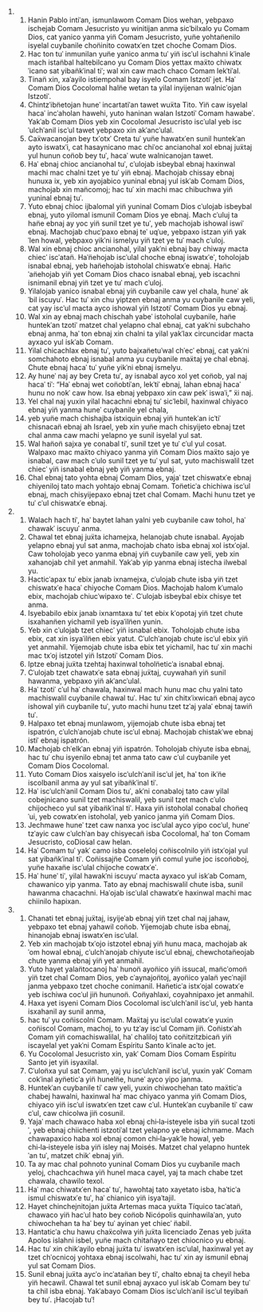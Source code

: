 <ol>
  <li>
    <ol>
      <li>Hanin Pablo intiˈan, ismunlawom Comam Dios wehan, yebpaxo ischejab Comam Jesucristo yu winitijan anma sicˈbilxalo yu Comam Dios, cat yanico yanma yin̈ Comam Jesucristo, yun̈e yohtan̈enilo isyelal cuybanile chon̈inito cowatxˈen tzet choche Comam Dios.</li>
      <li>Hac ton tuˈ inmunilan yun̈e yanico anma tuˈ yin̈ iscˈul ischahni kˈinale mach istan̈bal haltebilcano yu Comam Dios yettax maẍto chiwatxˈicano sat yiban̈kˈinal tiˈ; wal xin caw mach chaco Comam lekˈtiˈal.</li>
      <li>Tinan̈ xin, xaˈayilo istiempohal bay isyelo Comam Istzotiˈ jet. Haˈ Comam Dios Cocolomal haln̈e wetan ta yilal inyijenan walnicˈojan Istzotiˈ.</li>
      <li>Chintzˈibn̈etojan huneˈ incartatiˈan tawet wuẍta Tito. Yin̈ caw isyelal hacaˈ incˈaholan hawehi, yuto haninan walan Istzotiˈ Comam hawabeˈ. Yakˈab Comam Dios yeb xin Cocolomal Jesucristo iscˈulal yeb iscˈulchˈanil iscˈul tawet yebpaxo xin akˈancˈulal.</li>
      <li>Caẍwacanojan bey txˈotxˈ Creta tuˈ yun̈e hawatxˈen sunil huntekˈan ayto iswatxˈi, cat hasaynicano mac chiˈoc ancianohal xol ebnaj juẍtaj yul hunun con̈ob bey tuˈ, hacaˈ wute walnicanojan tawet.</li>
      <li>Haˈ ebnaj chioc ancianohal tuˈ, cˈulojab isbeybal ebnaj haxinwal machi mac chalni tzet ye tuˈ yin̈ ebnaj. Machojab chissay ebnaj hunuxa ix, yeb xin ayojabico yuninal ebnaj yul iskˈab Comam Dios, machojab xin man̈comoj; hac tuˈ xin machi mac chibuchwa yin̈ yuninal ebnaj tuˈ.</li>
      <li>Yuto ebnaj chioc ijbalomal yin̈ yuninal Comam Dios cˈulojab isbeybal ebnaj, yuto yilomal ismunil Comam Dios ye ebnaj. Mach cˈuluj ta han̈e ebnaj ay yoc yin̈ sunil tzet ye tuˈ, yeb machojab ishowal iswiˈ ebnaj. Machojab chucˈpaxo ebnaj teˈ uqˈue, yebpaxo istzan yin̈ yakˈlen howal, yebpaxo yikˈni ismelyu yin̈ tzet ye tuˈ mach cˈuloj.</li>
      <li>Wal xin ebnaj chioc ancianohal, yilal yakˈni ebnaj bay chiway macta chiecˈ iscˈatan̈. Haˈn̈ehojab iscˈulal choche ebnaj iswatxˈeˈ, toholojab isnabal ebnaj, yeb han̈ehojab istoholal chiswatxˈe ebnaj. Han̈cˈan̈ehojab yin̈ yet Comam Dios chaco isnabal ebnaj, yeb iscachni isnimanil ebnaj yin̈ tzet ye tuˈ mach cˈuloj.</li>
      <li>Yilalojab yanico isnabal ebnaj yin̈ cuybanile caw yel chala, huneˈ akˈbil iscuyuˈ. Hac tuˈ xin chu yiptzen ebnaj anma yu cuybanile caw yeli, cat yay iscˈul macta ayco ishowal yin̈ Istzotiˈ Comam Dios yu ebnaj.</li>
      <li>Wal xin ay ebnaj mach chischah yabeˈ istoholal cuybanile, han̈e huntekˈan tzotiˈ matzet chal yelapno chal ebnaj, cat yakˈni subchaho ebnaj anma, haˈ ton ebnaj xin chalni ta yilal yakˈlax circuncidar macta ayxaco yul iskˈab Comam.</li>
      <li>Yilal chicachlax ebnaj tuˈ, yuto bajxan̈etuˈwal chˈecˈ ebnaj, cat yakˈni somchahoto ebnaj isnabal anma yu cuybanile maẍtaj ye chal ebnaj. Chute ebnaj hacaˈ tuˈ yun̈e yikˈni ebnaj ismelyu.</li>
      <li>Ay huneˈ naj ay bey Creta tuˈ, ay isnabal ayco xol yet con̈ob, yal naj hacaˈ tiˈ: “Haˈ ebnaj wet con̈obtiˈan, lekˈtiˈ ebnaj, lahan ebnaj hacaˈ hunu no nokˈ caw how. Isa ebnaj yebpaxo xin caw pekˈ iswaˈi,” ẍi naj.</li>
      <li>Yel chal naj yuxin yilal hacachni ebnaj tuˈ sicˈlebil, haxinwal chiyaco ebnaj yin̈ yanma huneˈ cuybanile yel chala,</li>
      <li>yeb yun̈e mach chishajba istxiquin ebnaj yin̈ huntekˈan icˈtiˈ chisnacan̈ ebnaj ah Israel, yeb xin yun̈e mach chisyijeto ebnaj tzet chal anma caw machi yelapno ye sunil isyelal yul sat.</li>
      <li>Wal han̈on̈ sajxa ye conabal tiˈ, sunil tzet ye tuˈ cˈul yul cosat. Walpaxo mac maẍto chiyaco yanma yin̈ Comam Dios maẍto sajo ye isnabal, caw mach cˈulo sunil tzet ye tuˈ yul sat, yuto machiswalil tzet chiecˈ yin̈ isnabal ebnaj yeb yin̈ yanma ebnaj.</li>
      <li>Chal ebnaj tato yohta ebnaj Comam Dios, yajaˈ tzet chiswatxˈe ebnaj chiyeniloj tato mach yohtajo ebnaj Comam. Ton̈eticˈa chichiwa iscˈul ebnaj, mach chisyijepaxo ebnaj tzet chal Comam. Machi hunu tzet ye tuˈ cˈul chiswatxˈe ebnaj.</li>
    </ol>
  </li>
  <li>
    <ol>
      <li>Walach hach tiˈ, haˈ baytet lahan yalni yeb cuybanile caw tohol, haˈ chawakˈ iscuyuˈ anma.</li>
      <li>Chawal tet ebnaj juẍta ichamejxa, helanojab chute isnabal. Ayojab yelapno ebnaj yul sat anma, machojab chato isba ebnaj xol istxˈojal. Caw toholojab yeco yanma ebnaj yin̈ cuybanile caw yeli, yeb xin xahanojab chil yet anmahil. Yakˈab yip yanma ebnaj istecha ilwebal yu.</li>
      <li>Hacticˈapax tuˈ ebix janab ixnamejxa, cˈulojab chute isba yin̈ tzet chiswatxˈe hacaˈ chiyoche Comam Dios. Machojab halom kˈumalo ebix, machojab chiucˈwipaxo teˈ. Cˈulojab isbeybal ebix chisye tet anma.</li>
      <li>Isyebabilo ebix janab ixnamtaxa tuˈ tet ebix kˈopotaj yin̈ tzet chute isxahann̈en yichamil yeb isyaˈiln̈en yunin.</li>
      <li>Yeb xin cˈulojab tzet chiecˈ yin̈ isnabal ebix. Toholojab chute isba ebix, cat xin isyaˈiln̈en ebix yatut. Cˈulchˈanojab chute iscˈul ebix yin̈ yet anmahil. Yijemojab chute isba ebix tet yichamil, hac tuˈ xin machi mac txˈoj istzotel yin̈ Istzotiˈ Comam Dios.</li>
      <li>Iptze ebnaj juẍta tzehtaj haxinwal toholn̈eticˈa isnabal ebnaj.</li>
      <li>Cˈulojab tzet chawatxˈe sata ebnaj juẍtaj, cuywahan̈ yin̈ sunil hawanma, yebpaxo yin̈ akˈancˈulal.</li>
      <li>Haˈ tzotiˈ cˈul haˈ chawala, haxinwal mach hunu mac chu yalni tato machiswalil cuybanile chawal tuˈ. Hac tuˈ xin chitxˈixwican̈ ebnaj ayco ishowal yin̈ cuybanile tuˈ, yuto machi hunu tzet tzˈaj yalaˈ ebnaj tawin̈ tuˈ.</li>
      <li>Halpaxo tet ebnaj munlawom, yijemojab chute isba ebnaj tet ispatrón, cˈulchˈanojab chute iscˈul ebnaj. Machojab chistakˈwe ebnaj istiˈ ebnaj ispatrón.</li>
      <li>Machojab chˈelkˈan ebnaj yin̈ ispatrón. Toholojab chiyute isba ebnaj, hac tuˈ chu isyenilo ebnaj tet anma tato caw cˈul cuybanile yet Comam Dios Cocolomal.</li>
      <li>Yuto Comam Dios xaisyelo iscˈulchˈanil iscˈul jet, haˈ ton ikˈn̈e iscolbanil anma ay yul sat yiban̈kˈinal tiˈ.</li>
      <li>Haˈ iscˈulchˈanil Comam Dios tuˈ, akˈni conabaloj tato caw yilal cobejnicano sunil tzet machiswalil, yeb sunil tzet mach cˈulo chijocheco yul sat yiban̈kˈinal tiˈ. Haxa yin̈ istoholal conabal chon̈eqˈui, yeb cowatxˈen istoholal, yeb yanico janma yin̈ Comam Dios.</li>
      <li>Jechmawe huneˈ tzet caw nanxa yoc iscˈulal ayco yipo cocˈul, huneˈ tzˈayic caw cˈulchˈan bay chisyecan̈ isba Cocolomal, haˈ ton Comam Jesucristo, coDiosal caw helan.</li>
      <li>Haˈ Comam tuˈ yakˈ camo isba coseleloj con̈iscolnilo yin̈ istxˈojal yul sat yiban̈kˈinal tiˈ. Con̈issajn̈e Comam yin̈ comul yun̈e joc iscon̈oboj, yun̈e haxan̈e iscˈulal chijoche cowatxˈeˈ.</li>
      <li>Haˈ huneˈ tiˈ, yilal hawakˈni iscuyuˈ macta ayxaco yul iskˈab Comam, chawanico yip yanma. Tato ay ebnaj machiswalil chute isba, sunil hawanma chacachni. Haˈojab iscˈulal chawatxˈe haxinwal machi mac chiinilo hapixan.</li>
    </ol>
  </li>
  <li>
    <ol>
      <li>Chanati tet ebnaj juẍtaj, isyijeˈab ebnaj yin̈ tzet chal naj jahaw, yebpaxo tet ebnaj yahawil con̈ob. Yijemojab chute isba ebnaj, hinanojab ebnaj iswatxˈen iscˈulal.</li>
      <li>Yeb xin machojab txˈojo istzotel ebnaj yin̈ hunu maca, machojab akˈom howal ebnaj, cˈulchˈanojab chiyute iscˈul ebnaj, chewchotan̈eojab chute yanma ebnaj yin̈ yet anmahil.</li>
      <li>Yuto hayet yalan̈tocanoj haˈ hunon̈ ayon̈ico yin̈ issucal, man̈cˈomon̈ yin̈ tzet chal Comam Dios, yeb cˈaynajon̈toj, ayon̈ico yalan̈ yecˈnajil janma yebpaxo tzet choche conimanil. Han̈eticˈa istxˈojal cowatxˈe yeb ischiwa cocˈul jin̈ hununon̈. Con̈yahlaxi, coyahnipaxo jet anmahil.</li>
      <li>Haxa yet isyeni Comam Dios Cocolomal iscˈulchˈanil iscˈul, yeb hanta isxahanil ay sunil anma,</li>
      <li>hac tuˈ yu con̈iscolni Comam. Maẍtaj yu iscˈulal cowatxˈe yuxin con̈iscol Comam, machoj, to yu tzˈay iscˈul Comam jin̈. Con̈istxˈah Comam yin̈ comachiswalilal, haˈ chaliloj tato con̈itzitzbican̈ yin̈ iscayelal yet yakˈni Comam Espíritu Santo kˈinale acˈto jet.</li>
      <li>Yu Cocolomal Jesucristo xin, yakˈ Comam Dios Comam Espíritu Santo jet yin̈ isyaxilal.</li>
      <li>Cˈulon̈xa yul sat Comam, yaj yu iscˈulchˈanil iscˈul, yuxin yakˈ Comam cokˈinal ayn̈eticˈa yin̈ huneln̈e, huneˈ ayco yipo janma.</li>
      <li>Huntekˈan cuybanile tiˈ caw yeli, yuxin chiwochehan tato maẍticˈa chabej hawalni, haxinwal haˈ mac chiyaco yanma yin̈ Comam Dios, chiyaco yin̈ iscˈul iswatxˈen tzet caw cˈul. Huntekˈan cuybanile tiˈ caw cˈul, caw chicolwa jin̈ cosunil.</li>
      <li>Yajaˈ mach chawaco haba xol ebnaj chi‑la‑isteyele isba yin̈ sucal tzotiˈ, yeb ebnaj chiichenti istzotiˈal tzet yelapno ye ebnaj ichmame. Mach chawapaxico haba xol ebnaj comon chi‑la‑yakˈle howal, yeb chi‑la‑isteyele isba yin̈ isley naj Moisés. Matzet chal yelapno huntekˈan tuˈ, matzet chikˈ ebnaj yin̈.</li>
      <li>Ta ay mac chal pohnoto yuninal Comam Dios yu cuybanile mach yeloj, chachcachwa yin̈ hunel maca cayel, yaj ta mach chabe tzet chawala, chawilo texol.</li>
      <li>Haˈ mac chiwatxˈen hacaˈ tuˈ, hawohtaj tato xayetato isba, haˈticˈa ismul chiswatxˈe tuˈ, haˈ chianico yin̈ isyaˈtajil.</li>
      <li>Hayet chinchejnitojan juẍta Artemas maca yuẍta Tíquico tacˈatan̈, chawaco yin̈ hacˈul hato bey con̈ob Nicópolis quinhawilaˈan, yuto chiwochehan ta haˈ bey tuˈ ayinan yet chiecˈ n̈abil.</li>
      <li>Hantaticˈa chu hawu chaẍcolwa yin̈ juẍta licenciado Zenas yeb juẍta Apolos islahni isbel, yun̈e mach chitan̈ayo tzet chiocnico yu ebnaj.</li>
      <li>Hac tuˈ xin chikˈayilo ebnaj juẍta tuˈ iswatxˈen iscˈulal, haxinwal yet ay tzet chˈocnicoj yohtaxa ebnaj iscolwahi, hac tuˈ xin ay ismunil ebnaj yul sat Comam Dios.</li>
      <li>Sunil ebnaj juẍta aycˈo incˈatan̈an bey tiˈ, chalto ebnaj ta cheyil heba yin̈ hecawil. Chawal tet sunil ebnaj ayxaco yul iskˈab Comam bey tuˈ ta chil isba ebnaj. Yakˈabayo Comam Dios iscˈulchˈanil iscˈul teyiban̈ bey tuˈ. ¡Hacojab tuˈ!</li>
    </ol>
  </li>
</ol>